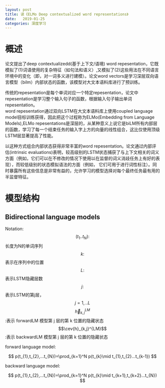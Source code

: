 ```yaml
---
layout: post
title: 读《ELMo Deep contextualized word representations》
date:   2019-01-25
categories: 深度学习
---  
```


# 概述  

论文提出了deep contextualizedd(基于上下文/语境) word repesentation，它既模拟了(1)词语使用的复杂特征（如句法和语义）,又模拟了(2)这些用法在不同语言环境中的变化（即，对一词多义进行建模）。论文word vectors是学习深层双向语言模型（bilm）内部状态的函数，该模型对大文本语料库进行了预训练。  

传统的repesentation是每个单词对应一个特定repesentation，论文中repesentation是学习整个输入句子的函数，根据输入句子输出单词repesentation。     
word repesentation通过双向LSTM在大文本语料库上使用coupled language model目标训练获得，因此把这个过程称为ELMo(Embedding from Language Models),ELMo repesentations是深层的，从某种意义上说它是biLM所有内部层的函数，学习了每一个结束任务的输入字上方的向量的线性组合，这比仅使用顶级LSTM层显著提高了性能。   

以这种方式组合内部状态获得非常丰富的word repesentation。论文通过内部评估(intrinsic evaluations)表明，较高级别的LSTM状态捕获了与上下文相关的词义方面（例如，它们可以在不修改的情况下使用以在监督的词义消歧任务上有好的表现），而较低级别的状态模拟语法的方面（例如， 它们可用于进行词性标注）。同时暴露所有这些信息是非常有益的，允许学习的模型选择对每个最终任务最有用的半监督特征。

# 模型结构  

## Bidirectional language models 

Notation:
$$(t_{1}..t_{N}):$$长度为N的单词序列  
$$k:$$表示在序列中的位置  
$$L:$$表示LSTM隐藏层数
$$j:$$表示LSTM的第j层，$$j=1,..L$$
$$\vec{h}_{k,j}^{LM}$$:表示 forwardLM 模型第 j 层的第 k 位置的隐藏状态 
$$\cev{h}_{k,j}^{LM}$$:表示 backwardLM 模型第 j 层的第 k 位置的隐藏状态 

forward language model:   

$$
p(t_{1},t_{2},...t_{N})=\prod_{k=1}^N p(t_{k}\mid t_{1},t_{2}...t_{k-1})
$$

backward language model:   

$$
p(t_{1},t_{2},...t_{N})=\prod_{k=1}^N p(t_{k}\mid t_{k+1},t_{k+2}...t_{N})
$$



